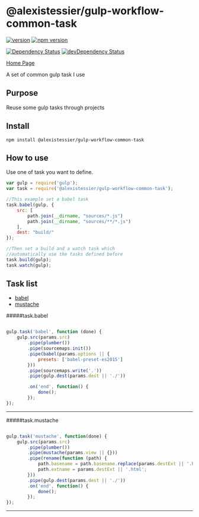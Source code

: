 @alexistessier/gulp-workflow-common-task
================

[![version](https://img.shields.io/badge/master%20version-1.0.3-blue.svg)](https://github.com/AlexisTessier/gulp-workflow-common-task#readme)
[![npm version](https://badge.fury.io/js/%40alexistessier%2Fgulp-workflow-common-task.svg)](https://badge.fury.io/js/%40alexistessier%2Fgulp-workflow-common-task)

[![Dependency Status](https://david-dm.org/AlexisTessier/gulp-workflow-common-task.svg)](https://david-dm.org/AlexisTessier/gulp-workflow-common-task)
[![devDependency Status](https://david-dm.org/AlexisTessier/gulp-workflow-common-task/dev-status.svg)](https://david-dm.org/AlexisTessier/gulp-workflow-common-task#info=devDependencies)

[Home Page](https://github.com/AlexisTessier/gulp-workflow-common-task#readme)

A set of common gulp task I use

Purpose
-------

Reuse some gulp tasks through projects

Install
-------

```
npm install @alexistessier/gulp-workflow-common-task
```

How to use
----------

Use one of task you want to define.

```javascript
var gulp = require('gulp');
var task = require('@alexistessier/gulp-workflow-common-task');

//This example set a babel task
task.babel(gulp, {
	src: [
		path.join(__dirname, "sources/*.js")
		path.join(__dirname, "sources/**/*.js")
	],
	dest: "build/"
});

//Then set a build and a watch task which
//automatically use the tasks defined before
task.build(gulp);
task.watch(gulp);
```

Task list
---------

- [babel](#taskbabel)
- [mustache](#taskmustache)


#####task.babel
```javascript

gulp.task('babel', function (done) {
	gulp.src(params.src)
		.pipe(plumber())
		.pipe(sourcemaps.init())
		.pipe(babel(params.options || {
			presets: ['babel-preset-es2015']
		}))
		.pipe(sourcemaps.write('.'))
		.pipe(gulp.dest(params.dest || './'))

		.on('end', function() {
			done();
		});
});

```
----------

#####task.mustache
```javascript

gulp.task('mustache', function(done) {
	gulp.src(params.src)
		.pipe(plumber())
		.pipe(mustache(params.view || {}))
		.pipe(rename(function (path) {
		    path.basename = path.basename.replace(params.destExt || '.html', '');
		    path.extname = params.destExt || '.html';
		}))
		.pipe(gulp.dest(params.dest || './'))
		.on('end', function() {
			done();
		});
});	

```
----------
